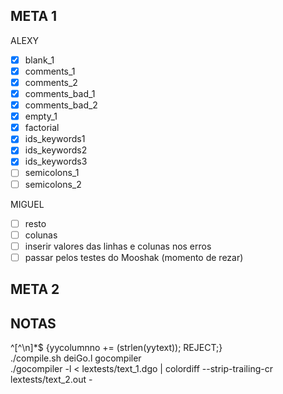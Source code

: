 ## META 1

ALEXY

- [x] blank_1
- [x] comments_1
- [x] comments_2
- [x] comments_bad_1
- [x] comments_bad_2
- [x] empty_1
- [x] factorial
- [x] ids_keywords1
- [x] ids_keywords2
- [x] ids_keywords3
- [ ] semicolons_1
- [ ] semicolons_2

MIGUEL

- [ ] resto
- [ ] colunas
- [ ] inserir valores das linhas e colunas nos erros
- [ ] passar pelos testes do Mooshak (momento de rezar)

## META 2

## NOTAS

^[^\n]*$   {yycolumnno += (strlen(yytext)); REJECT;} <br>
./compile.sh deiGo.l gocompiler <br>
./gocompiler -l < lextests/text_1.dgo | colordiff --strip-trailing-cr lextests/text_2.out -
